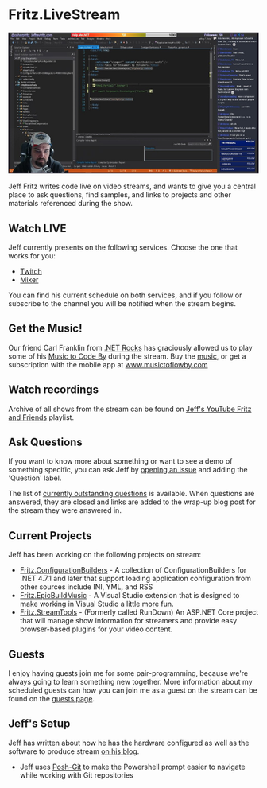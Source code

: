 # Fritz.LiveStream

![Jeff writing code on stream](images/SampleStream.jpg)

Jeff Fritz writes code live on video streams, and wants to give you a central place to ask questions, find samples, and links to projects and other materials referenced during the show.

## Watch LIVE

Jeff currently presents on the following services.  Choose the one that works for you:

* [Twitch](https://twitch.tv/csharpfritz)
* [Mixer](https://mixer.com/csharpfritz)

You can find his current schedule on both services, and if you follow or subscribe to the channel you will be notified when the stream begins. 

## Get the Music!

Our friend Carl Franklin from [.NET Rocks](dotnetrocks.com) has graciously allowed us to play some of his [Music to Code By](mtcb.pwop.com)  during the stream.  Buy the [music](mtcb.pwop.com), or get a subscription with the mobile app at www.musictoflowby.com

## Watch recordings

Archive of all shows from the stream can be found on [Jeff's YouTube Fritz and Friends](https://www.youtube.com/playlist?list=PLVMqA0_8O85zHkvIMHgG74eskQTO5nfWy)  playlist.

## Ask Questions

If you want to know more about something or want to see a demo of something specific, you can ask Jeff by [opening an issue](https://github.com/csharpfritz/Fritz.LiveStream/issues/new) and adding the 'Question' label. 

The list of [currently outstanding questions](https://github.com/csharpfritz/Fritz.LiveStream/issues?q=is%3Aissue+is%3Aopen+label%3Aquestion+sort%3Acreated-asc) is available.  When questions are answered, they are closed and links are added to the wrap-up blog post for the stream they were answered in.

## Current Projects

Jeff has been working on the following projects on stream:

* [Fritz.ConfigurationBuilders](https://github.com/csharpfritz/Fritz.ConfigurationBuilders) - A collection of ConfigurationBuilders for .NET 4.7.1 and later that support loading application configuration from other sources include INI, YML, and RSS
* [Fritz.EpicBuildMusic](https://github.com/csharpfritz/Fritz.EpicBuildMusic) - A Visual Studio extension that is designed to make working in Visual Studio a little more fun.
* [Fritz.StreamTools](https://github.com/csharpfritz/Fritz.StreamTools) - (Formerly called RunDown) An ASP.NET Core project that will manage show information for streamers and provide easy browser-based plugins for your video content.

## Guests

I enjoy having guests join me for some pair-programming, because we're always going to learn something new together.  More information
about my scheduled guests can how you can join me as a guest on the stream can be found on the [guests page](Guests.md).

## Jeff's Setup

Jeff has written about how he has the hardware configured as well as the software to produce stream [on his blog](http://jeffreyfritz.com/2017/12/live-streaming-101-my-setup/).  
*  Jeff uses [Posh-Git](https://github.com/dahlbyk/posh-git) to make the Powershell prompt easier to navigate while working with Git repositories 
